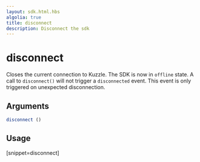 ```yaml
---
layout: sdk.html.hbs
algolia: true
title: disconnect
description: Disconnect the sdk
---
```


# disconnect

Closes the current connection to Kuzzle.
The SDK is now in `offline` state.
A call to `disconnect()` will not trigger a `disconnected` event. This event is only triggered on unexpected disconnection.

## Arguments

```javascript
disconnect ()
```

## Usage

[snippet=disconnect]
